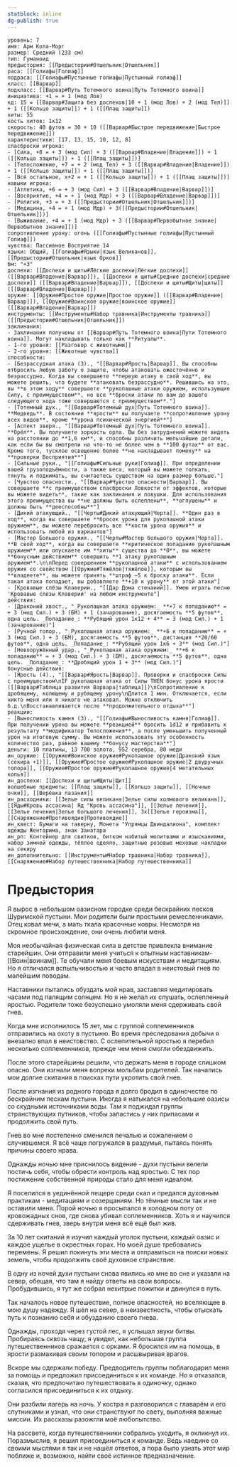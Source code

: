 ```yaml
---
statblock: inline
dg-publish: true
---
```

```statblock
уровень: 7
имя: Арм Кола-Морг
размер: Средний (233 см)
тип: Гуманоид
предыстория: [[Предыстории#Отшельник|Отшельник]]
раса: [[Голиафы|Голиаф]]
подраса: [[Голиафы#Пустынные голиафы|Пустынный голиаф]]
класс: [[Варвар]]
подкласс: [[Варвар#Путь Тотемного воина|Путь Тотемного воина]]
инициатива: +1 = + 1 (мод Лов)
кд: 15 = [[Варвар#Защита без доспехов|10 + 1 (мод Лов) + 2 (мод Тел)]] + 1 ([[Кольцо защиты]]) + 1 ([[Плащ защиты]])
хиты: 55
кость хитов: 1к12
скорость: 40 футов = 30 + 10 ([[Варвар#Быстрое передвижение|Быстрое передвижение]])
характеристики: [17, 13, 15, 10, 12, 8]
спасброски игрока:
- [Сила, +8 = + 3 (мод Сил) + 3 ([[Варвар#Владение|Владение]]) + 1 ([[Кольцо защиты]]) + 1 ([[Плащ защиты]])]
- [Телосложение, +7 = + 2 (мод Тел) + 3 ([[Варвар#Владение|Владение]]) + 1 ([[Кольцо защиты]]) + 1 ([[Плащ защиты]])]
- [Всё остальное, x+2 = + 1 ([[Кольцо защиты]]) + 1 ([[Плащ защиты]])]
навыки игрока:
- [Атлетика, +6 = + 3 (мод Сил) + 3 ([[Варвар#Владение|Варвар]])]
- [Восприятие, +4 = + 1 (мод Мдр) + 3 ([[Варвар#Владение|Варвар]])]
- [Религия, +3 = + 3 ([[Предыстории#Отшельник|Отшельник]])]
- [Медицина, +4 = + 1 (мод Мдр) + 3([[Предыстории#Отшельник|Отшельник]])]
- [Выживание, +4 = + 1 (мод Мдр) + 3 ([[Варвар#Первобытное знание|Первобытное знание]])]
сопротивление урону: огонь ([[Голиафы#Пустынные голиафы|Пустынный Голиаф]])
чувства: Пассивное Восприятие 14
языки: Общий, [[Голиафы#Языки|язык Великанов]], [[Предыстории#Отшельник|язык Орков]]
бм: "+3"
доспехи: [[Доспехи и щиты#Лёгкие доспехи|Лёгкие доспехи]] ([[Варвар#Владение|Варвар]]), [[Доспехи и щиты#Средние доспехи|средние доспехи]] ([[Варвар#Владение|Варвар]]), [[Доспехи и щиты#Щиты|щиты]] ([[Варвар#Владение|Варвар]])
оружие: [[Оружие#Простое оружие|Простое оружие]] ([[Варвар#Владение|Варвар]]), [[Оружие#Воинское оружие|воинское оружие]] ([[Варвар#Владение|Варвар]])
инструменты: [[Инструменты#Набор травника|Инструменты травника]] ([[Предыстории#Отшельник|Отшельник]])
заклинания:
- Заклинания получены от [[Варвар#Путь Тотемного воина|Пути Тотемного воина]]. Могут накладывать только как **Ритуалы**.
- 1-го уровня: [[Разговор с животными]]
- 2-го уровня: [[Животные чувства]]
способности:
- [Безрассудная атака (3)., "[[Варвар#Ярость|Варвар]]. Вы способны отбросить любую заботу о защите, чтобы атаковать ожесточённо и безрассудно. Когда вы совершаете **первую атаку в свой ход**, вы можете решить, что будете **атаковать безрассудно**. Решившись на это, вы **в этом ходу** совершаете **рукопашные атаки оружием, использующие Силу, с преимуществом**, но все **броски атаки по вам до вашего следующего хода тоже совершаются с преимуществом**."]
- [Тотемный дух., "[[Варвар#Тотемный дух|Путь Тотемного воина]]. **Медведь**. В состоянии **ярости** вы получаете **сопротивление урону всех видов**, кроме **урона психической энергией**"]
- [Аспект зверя., "[[Варвар#Тотемный дух|Путь Тотемного воина]]. **Орёл**. Вы получаете зоркость орла. Вы без затруднений можете видеть на расстоянии до **1,6 км**, и способны различить мельчайшие детали, как если бы вы смотрели на что-то не более чем в **100 футах** от вас. Кроме того, тусклое освещение более **не накладывает помеху** на **проверки Восприятия**"]
- [Сильные руки., "[[Голиафы#Сильные руки|Голиаф]]. При определении вашей грузоподъёмности, а также веса, который вы можете толкать, тянуть и поднимать, вы считаетесь существом на один размер больше."]
- [Чувство опасности., "[[Варвар#Чувство опасности|Варвар]]. Вы совершаете **с преимуществом спасброски Ловкости от эффектов, которые вы можете видеть**, такие как заклинания и ловушки. Для использования этого преимущества вы **не должны быть ослеплены**, **оглушены** и должны быть **дееспособны**"]
- [Дикий атакующий., "[[Черты#Дикий атакующий|Черта]]. **Один раз в ход**, когда вы совершаете **бросок урона для рукопашной атаки оружием**, вы можете перебросить все **кости урона оружия** и использовать любой из вариантов"]
- [Мастер Большого оружия., "[[Черты#Мастер большого оружия|Черта]]. **В свой ход**, когда вы совершаете **критическое попадание рукопашным оружием** или опускаете им **хиты** существа до **0**, вы можете **бонусным действием** совершить **1 атаку рукопашным оружием**.\n\nПеред совершением **рукопашной атаки** с использованием оружия со свойством [[Оружие#Тяжёлое|тяжёлое]], которым вы **владеете**, вы можете принять **штраф −5 к броску атаки**. Если такая атака попадает, вы добавляете **+10 к урону** от этой атаки"]
- [Кровавые слёзы Клаверии., "[[Дар Дома стенаний]]. Умею играть песню 'Кровавые слезы Клаверии' на любом инструменте"]
действия:
- [Драконий хвост., "_Рукопашная атака оружием:_ **+7 к попаданию** = + 3 (мод Сил.) + 3 (БМ) + 1 (зачарование), досягаемость **5 футов**, одна цель. _Попадание_: **Рубящий урон 1к12 + 4** = 3 (мод Сил.) + 1 (зачарование)"]
- [Ручной топор., "_Рукопашная атака оружием:_ **+6 к попаданию** = + 3 (мод Сил.) + 3 (БМ), досягаемость **5 футов**, дистанция **20/60 футов**, одна цель. _Попадание_: **Рубящий урон 1к6 + 3** (мод Сил.)"]
- [Невооружённый удар., "_Рукопашная атака оружием:_ **+6 к попаданию** = + 3 (мод Сил.) + 3 (БМ), досягаемость **5 футов**, одна цель. _Попадание_: **Дробящий урон 1 + 3** (мод Сил.)"]
бонусные действия:
- [Ярость (4)., "[[Варвар#Ярость|Варвар]]. Проверки и спасброски Силы с преимуществом\nIF рукопашная атака от Силы THEN бонус урона ярости ([[Варвар#Таблица развития Варвара|таблица]])\nСопротивление к дробящему, колющему и рубящему урону\nДлится 1 мин. Отключается, если никто меня или я никого не атаковал. Можно отключить б.д.\nВосстанавливается после **продолжительного отдыха**"]
реакции:
- [Выносливость камня (3)., "[[Голиафы#Выносливость камня|Голиаф]]. При получении урона вы можете **реакцией** бросить 1d12 и прибавить к результату **модификатор Телосложения**, а после уменьшить полученный урон на итоговую сумму. Вы можете использовать эту особенность количество раз, равное вашему **бонусу мастерства**"]
деньги: 10 платины, 13 700 золота, 952 серебра, 80 меди
ин_оружие: [[Оружие#Воинское оружие#Рукопашное оружие|Драконий язык (секира +1)]], [[Оружие#Простое оружие#Рукопашное оружие|2 двуручных топора]], [[Оружие#Простое оружие#Рукопашное оружие|4 метательных копья]]
ин_доспехи: [[Доспехи и щиты#Щиты|Щит]]
волшебные предметы: [[Плащ защиты]], [[Кольцо защиты]], [[Ночные очки]], [[Верёвка лазания]]
ин_расходники: [[Зелье силы великана|Зелье силы холмового великана]], [[Яды#Кровь ассасина| Яд "Кровь ассасина"]], [[Зелье лечения]], [[Зелье лечения|Зелье большого лечения]], 3x[[Зелье героизма]], [[Снаряжение#Противоядие|Противоядие]]
ин_квест: Бумаги на таверну, Монета "Упрямцы Двиндалиона", комплект одежды Жентарима, знак Занатара
ин_рп: Контейнер для свитков, битком набитый молитвами и изысканиями, набор зимней одежды, тёплое одеяло, защитные розовые меховые накладки на секиру
ин_дополнительно: [[Инструменты#Набор травника|Набор травника]], [[Снаряжение#Набор путешественника|Набор путешественника]]
```

# Предыстория

Я вырос в небольшом оазисном городке среди бескрайних песков Шуримской пустыни. Мои родители были простыми ремесленниками. Отец ковал мечи, а мать ткала красочные ковры. Несмотря на скромное происхождение, они очень любили меня.

Моя необычайная физическая сила в детстве привлекла внимание старейшин. Они отправили меня учиться к опытным наставникам-[[Воин|воинам]]. Те обучали меня боевым искусствам и медитациям. Но я отличался вспыльчивостью и часто впадал в неистовый гнев по малейшим поводам.

Наставники пытались обуздать мой нрав, заставляя медитировать часами под палящим солнцем. Но я не желал их слушать, ослепленный яростью. Родители тоже безуспешно умоляли меня сдерживать свой гнев.

Когда мне исполнилось 15 лет, мы с группой соплеменников отправились на охоту в пустыню. Во время преследования добычи я внезапно впал в неистовство. С ослепительной яростью я перебил несколько соплеменников, прежде чем меня смогли обездвижить.

После этого старейшины решили, что держать меня в городе слишком опасно. Они изгнали меня вопреки мольбам родителей. Так начались мои долгие скитания в поисках пути укротить свой гнев.

После изгнания из родного города я долго бродил в одиночестве по бескрайним пескам пустыни. Иногда я натыкался на небольшие оазисы со скудными источниками воды. Там я поджидал группы странствующих путников, чтобы запастись у них припасами и продолжить свой путь.

Гнев во мне постепенно сменился печалью и сожалением о случившемся. Я всё чаще погружался в раздумья, пытаясь понять причины своего нрава.

Однажды ночью мне приснилось видение - духи пустыни велели постичь себя, чтобы обрести контроль над яростью. С тех пор постижение собственной природы стало для меня идеалом.

Я поселился в уединённой пещере среди скал и предался духовным практикам - медитациям и созерцаниям. Но тёмные мысли так и не оставили меня. Порой ночью я просыпался в холодном поту от кровожадных снов, где снова убивал соплеменников. Хоть я и научился сдерживать гнев, зверь внутри меня всё ещё был жив.

За 10 лет скитаний я изучил каждый уголок пустыни, каждый оазис и каждое ущелье в окрестных горах. Но моей душе требовались перемены. Я решил покинуть эти места и отправиться на поиски новых земель, чтобы продолжить своё духовное странствие.

В одну из ночей духи пустыни снова явились ко мне во сне и указали на север, обещая, что там я найду ответы на свои вопросы. Пробудившись, я тут же собрал нехитрые пожитки и двинулся в путь.

Так началось новое путешествие, полное опасностей, но вселяющее в мою душу надежду. Я шёл на север, в неизвестность, чтобы отыскать путь к познанию себя и обузданию своего гнева.

Однажды, проходя через густой лес, я услышал звуки битвы. Пробираясь сквозь чащу, я увидел, как небольшая группа путешественников сражается с орками. Я бросился им на помощь, в ярости размахивая своим топором и расшвыривая врагов.

Вскоре мы одержали победу. Предводитель группы поблагодарил меня за помощь и предложил присоединиться к их команде. Но я отказался, сказав, что предпочитаю путешествовать в одиночку, однако согласился присоединиться к их отдыху.

Они разбили лагерь на ночь. У костра я разговорился с главарём и его спутниками и узнал, что они странствуют по свету, выполняя важные миссии. Их рассказы разожгли моё любопытство.

На рассвете, когда путешественники собрались уходить, я окликнул их. Поразмыслив, я решил присоединиться к команде. Ведь наедине со своими мыслями я так и не нашёл ответов, а пора было узнать этот мир поближе и, возможно, найти своё истинное предназначение.